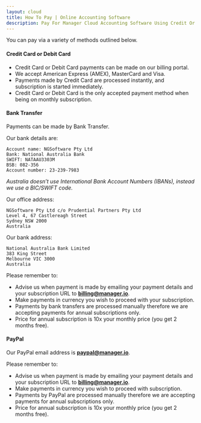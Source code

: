 ```yaml
---
layout: cloud
title: How To Pay | Online Accounting Software
description: Pay For Manager Cloud Accounting Software Using Credit Or Debit Card, Bank Transfer Or Paypal Account. No Contract. Free 7-Day Trial!
---
```

You can pay via a variety of methods outlined below.

#### Credit Card or Debit Card

- Credit Card or Debit Card payments can be made on our billing portal.
- We accept American Express (AMEX), MasterCard and Visa.
- Payments made by Credit Card are processed instantly, and subscription is started immediately.
- Credit Card or Debit Card is the only accepted payment method when being on monthly subscription.

#### Bank Transfer

Payments can be made by Bank Transfer.

Our bank details are:

```
Account name: NGSoftware Pty Ltd
Bank: National Australia Bank
SWIFT: NATAAU3303M
BSB: 082-356
Account number: 23-239-7983
```

*Australia doesn’t use International Bank Account Numbers (IBANs), instead we use a BIC/SWIFT code.*

Our office address:

```
NGSoftware Pty Ltd c/o Prudential Partners Pty Ltd
Level 4, 67 Castlereagh Street
Sydney NSW 2000
Australia
```

Our bank address:

```
National Australia Bank Limited
383 King Street
Melbourne VIC 3000
Australia
```

Please remember to:

- Advise us when payment is made by emailing your payment details and your subscription URL to **billing@manager.io**.
- Make payments in currency you wish to proceed with your subscription.
- Payments by bank transfers are processed manually therefore we are accepting payments for annual subscriptions only.
- Price for annual subscription is 10x your monthly price (you get 2 months free).

#### PayPal

Our PayPal email address is **paypal@manager.io**.

Please remember to:

- Advise us when payment is made by emailing your payment details and your subscription URL to **billing@manager.io**.
- Make payments in currency you wish to proceed with subscription.
- Payments by PayPal are processed manually therefore we are accepting payments for annual subscriptions only.
- Price for annual subscription is 10x your monthly price (you get 2 months free).